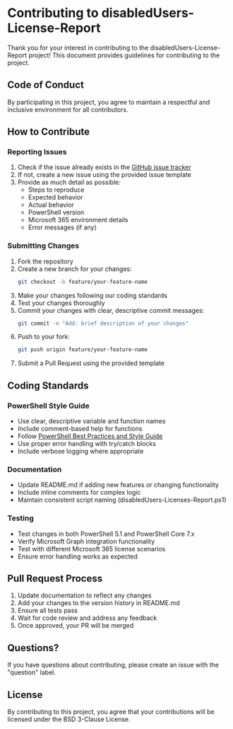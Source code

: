 # Contributing to disabledUsers-License-Report

Thank you for your interest in contributing to the disabledUsers-License-Report project! This document provides guidelines for contributing to the project.

## Code of Conduct

By participating in this project, you agree to maintain a respectful and inclusive environment for all contributors.

## How to Contribute

### Reporting Issues

1. Check if the issue already exists in the [GitHub issue tracker](https://github.com/ecrotty/disabledUsers-License-Report/issues)
2. If not, create a new issue using the provided issue template
3. Provide as much detail as possible:
   - Steps to reproduce
   - Expected behavior
   - Actual behavior
   - PowerShell version
   - Microsoft 365 environment details
   - Error messages (if any)

### Submitting Changes

1. Fork the repository
2. Create a new branch for your changes:
   ```bash
   git checkout -b feature/your-feature-name
   ```
3. Make your changes following our coding standards
4. Test your changes thoroughly
5. Commit your changes with clear, descriptive commit messages:
   ```bash
   git commit -m "Add: brief description of your changes"
   ```
6. Push to your fork:
   ```bash
   git push origin feature/your-feature-name
   ```
7. Submit a Pull Request using the provided template

## Coding Standards

### PowerShell Style Guide

- Use clear, descriptive variable and function names
- Include comment-based help for functions
- Follow [PowerShell Best Practices and Style Guide](https://poshcode.gitbook.io/powershell-practice-and-style/)
- Use proper error handling with try/catch blocks
- Include verbose logging where appropriate

### Documentation

- Update README.md if adding new features or changing functionality
- Include inline comments for complex logic
- Maintain consistent script naming (disabledUsers-Licenses-Report.ps1)

### Testing

- Test changes in both PowerShell 5.1 and PowerShell Core 7.x
- Verify Microsoft Graph integration functionality
- Test with different Microsoft 365 license scenarios
- Ensure error handling works as expected

## Pull Request Process

1. Update documentation to reflect any changes
2. Add your changes to the version history in README.md
3. Ensure all tests pass
4. Wait for code review and address any feedback
5. Once approved, your PR will be merged

## Questions?

If you have questions about contributing, please create an issue with the "question" label.

## License

By contributing to this project, you agree that your contributions will be licensed under the BSD 3-Clause License.
